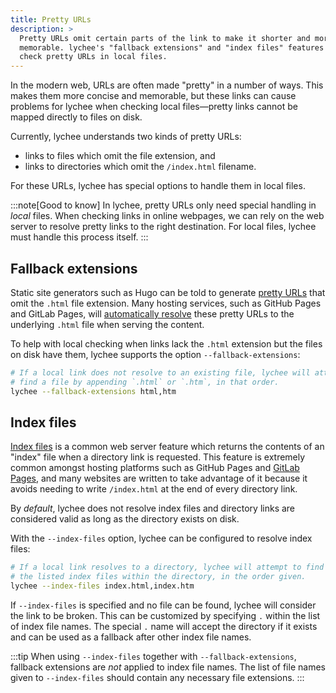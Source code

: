 ```yaml
---
title: Pretty URLs
description: >
  Pretty URLs omit certain parts of the link to make it shorter and more
  memorable. lychee's "fallback extensions" and "index files" features help to
  check pretty URLs in local files.
---
```


In the modern web, URLs are often made "pretty" in a number of ways. This makes
them more concise and memorable, but these links can cause problems for lychee
when checking local files&mdash;pretty links cannot be mapped directly to files
on disk.

Currently, lychee understands two kinds of pretty URLs:
- links to files which omit the file extension, and
- links to directories which omit the `/index.html` filename.

For these URLs, lychee has special options to handle them in local files.

:::note[Good to know]
In lychee, pretty URLs only need special handling in _local_ files. When
checking links in online webpages, we can rely on the web server to resolve
pretty links to the right destination. For local files, lychee must
handle this process itself.
:::

## Fallback extensions

Static site generators such as Hugo can be told to generate [pretty
URLs](https://gohugo.io/configuration/ugly-urls/) that omit the `.html` file
extension. Many hosting services, such as GitHub Pages and GitLab Pages, will
[automatically resolve][gitlab] these pretty URLs to the underlying `.html` file
when serving the content.

[gitlab]: https://docs.gitlab.com/user/project/pages/introduction/#resolving-ambiguous-urls

To help with local checking when links lack the `.html` extension but the files
on disk have them, lychee supports the option `--fallback-extensions`:

```bash
# If a local link does not resolve to an existing file, lychee will attempt to
# find a file by appending `.html` or `.htm`, in that order.
lychee --fallback-extensions html,htm
```

## Index files
[Index files](https://en.wikipedia.org/wiki/Web_server_directory_index) is a
common web server feature which returns the contents of an "index" file when a
directory link is requested. This feature is extremely common amongst hosting
platforms such as GitHub Pages and [GitLab Pages][gitlab], and many websites
are written to take advantage of it because it avoids needing to write
`/index.html` at the end of every directory link.

By *default*, lychee does not resolve index files and directory links are considered
valid as long as the directory exists on disk.

With the `--index-files` option, lychee can be configured to resolve index files:
```bash
# If a local link resolves to a directory, lychee will attempt to find one of
# the listed index files within the directory, in the order given.
lychee --index-files index.html,index.htm
```
If `--index-files` is specified and no file can be found, lychee will consider
the link to be broken. This can be customized by specifying `.` within the list
of index file names. The special `.` name will accept the directory if it exists and
can be used as a fallback after other index file names.

:::tip
When using `--index-files` together with `--fallback-extensions`, fallback
extensions are _not_ applied to index file names. The list of file names given
to `--index-files` should contain any necessary file extensions.
:::


